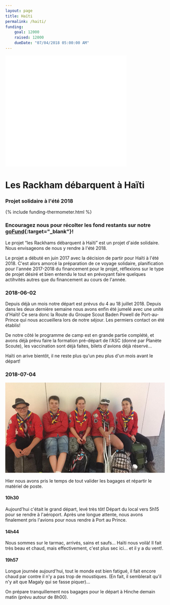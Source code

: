 ```yaml
---
layout: page
title: Haïti
permalink: /haiti/
funding:
    goal: 12000
    raised: 12000
    dueDate: "07/04/2018 05:00:00 AM"
---
```


<div class="project-container">
    <img src="/img/logo-haiti.png" alt="Logo Haïti"/>
    <div class="project-text">
        <h1>Les Rackham débarquent à Haïti</h1>
        <h3>Projet solidaire à l'été 2018</h3>
        {% include funding-thermometer.html %}
    </div>
</div>

<div class="spacer-25"></div>

### Encouragez nous pour récolter les fond restants sur notre [goFund](https://www.gofundme.com/5he0w6o){:target="_blank"}!

<div class="spacer-25"></div>

Le projet “les Rackhams débarquent à Haïti” est un projet d'aide solidaire. Nous envisageons de nous y rendre à l'été 2018.

Le projet a débuté en juin 2017 avec la décision de partir pour Haïti à l'été 2018. C'est alors amorcé la préparation de ce voyage solidaire, planification pour l'année 2017-2018 du financement pour le projet, réflexions sur le type de projet désiré et bien entendu le tout en prévoyant faire quelques actihvités autres que du financement au cours de l'année.

### 2018-06-02

Depuis déjà un mois notre départ est prévus du 4 au 18 juillet 2018. Depuis dans les deux dernière semaine nous avons enfin été jumelé avec une unité d'Haïti! Ce sera donc la Route du Groupe Scout Baden Powell de Port-au-Prince qui nous accueillera lors de notre séjour. Les permiers contact on été établis!

De notre côté le programme de camp est en grande partie complété, et avons déjà prévu faire la formation pré-départ de l'ASC (donné par Planète Scoute), les vaccination sont déjà faites, bilets d'avions déjà réservé...

Haïti on arive bientôt, il ne reste plus qu'un peu plus d'un mois avant le départ!

### 2018-07-04

!["Attente à l'aréoport avant le départ"](/img/haiti/haiti_attente_pre-depart.jpg)

Hier nous avons pris le temps de tout valider les bagages et répartir le matériel de poste.

#### 10h30
Aujourd'hui c'était le grand départ, levé très tôt! Départ du local vers 5h15 pour se rendre à l'aéroport. Après une longue attente, nous avons finalement pris l'avions pour nous rendre à Port au Prince.

#### 14h44
Nous sommes sur le tarmac, arrivés, sains et saufs... Haïti nous voilà! Il fait très beau et chaud, mais effectivement, c'est plus sec ici... et il y a du vent!.

#### 19h57
Longue journée aujourd'hui, tout le monde est bien fatigué, il fait encore chaud par contre il n'y a pas trop de moustiques. (En fait, il semblerait qu'il n'y ait que Magaly qui se fasse piquer)...

On prépare tranquillement nos bagages pour le départ à Hinche demain matin (prévu autour de 8h00).

